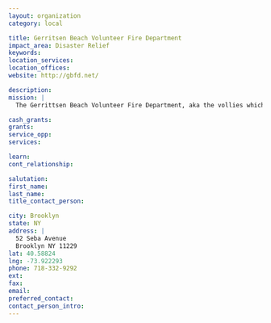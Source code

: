 ```yaml
---
layout: organization
category: local

title: Gerritsen Beach Volunteer Fire Department
impact_area: Disaster Relief
keywords: 
location_services: 
location_offices: 
website: http://gbfd.net/

description: 
mission: |
  The Gerrittsen Beach Volunteer Fire Department, aka the vollies which is the last remaining volunteer fire department in Brooklyn, was organized in 1922, when Gerrittsen Beach was a small, predominantly summer community.  Before the city added water mains to Gerrittsen Beach streets, the Volunteers had to handle fires at least three times a week. The urgency of need was due to the great danger for the residents because most families had oil stoves or kerosene lamps, and the water had to be pumped from wells. Members of the department are currently known as the Vollies, and had earlier had the nickname "the Vamps." Members are not only trained to fight fires, but can also rescue people who are drowning, and assist in other medical emergencies

cash_grants: 
grants: 
service_opp: 
services: 

learn: 
cont_relationship: 

salutation: 
first_name: 
last_name: 
title_contact_person: 

city: Brooklyn
state: NY
address: |
  52 Seba Avenue    
  Brooklyn NY 11229
lat: 40.58824
lng: -73.922293
phone: 718-332-9292
ext: 
fax: 
email: 
preferred_contact: 
contact_person_intro: 
---
```

